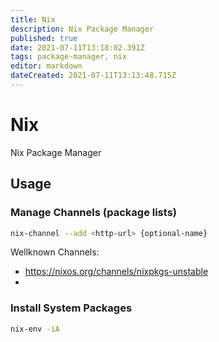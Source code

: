 ```yaml
---
title: Nix
description: Nix Package Manager
published: true
date: 2021-07-11T13:18:02.391Z
tags: package-manager, nix
editor: markdown
dateCreated: 2021-07-11T13:13:48.715Z
---
```


# Nix

Nix Package Manager

## Usage

### Manage Channels (package lists)

```bash
nix-channel --add <http-url> {optional-name}
```

Wellknown Channels:
- https://nixos.org/channels/nixpkgs-unstable
- 

### Install System Packages

```bash
nix-env -iA
```